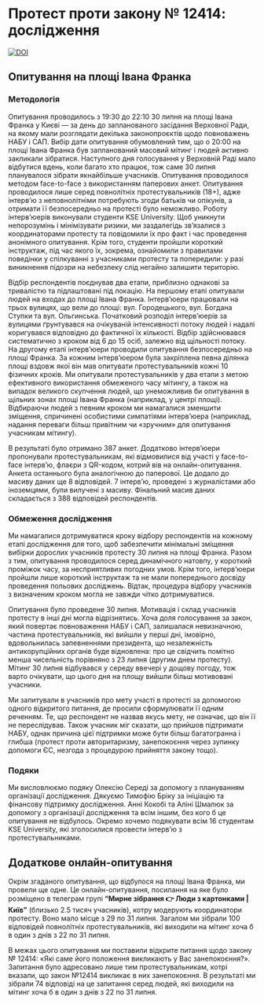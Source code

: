 # Протест проти закону № 12414: дослідження
[![DOI](https://zenodo.org/badge/DOI/10.5281/zenodo.16914263.svg)](https://doi.org/10.5281/zenodo.16914263)

## Опитування на площі Івана Франка

### Методологія
Опитування проводилось з 19:30 до 22:10 30 липня на площі Івана Франка у Києві — за день до запланованого засідання Верховної Ради, на якому мали розглядати декілька законопроєктів щодо повноважень НАБУ і САП. Вибір дати опитування обумовлений тим, що о 20:00 на площі Івана Франка був запланований масовий мітинг і людей активно закликали зібратися. Наступного дня голосування у Верховній Раді мало відбутися вдень, коли багато хто працює, тож саме 30 липня планувалося зібрати якнайбільше учасників. Опитування проводилося методом face-to-face з використанням паперових анкет. Опитування проводилося лише серед повнолітніх протестувальників (18+), адже інтерв’ю з неповнолітніми потребують згоди батьків чи опікунів, а отримати її безпосередньо на протесті було неможливо. Роботу інтерв’юерів виконували студенти KSE University. Щоб уникнути непорозумінь і мінімізувати ризики, ми заздалегідь зв’язалися з координаторами протесту та повідомили їх про факт і час проведення анонімного опитування. Крім того, студенти пройшли короткий інструктаж, під час якого їх, зокрема, ознайомили з правилами поведінки у спілкуванні з учасниками протесту та попередили: у разі виникнення підозри на небезпеку слід негайно залишити територію.  

Відбір респондентів поєднував два етапи, приблизно однакові за тривалістю та підлаштовані під локацію. На першому етапі опитували людей на входах до площі Івана Франка. Інтерв’юери працювали на трьох вулицях, що вели до площі: вул. Городецького, вул. Богдана Ступки та вул. Ольгинська. Початковий розподіл інтерв’юерів за вулицями ґрунтувався на очікуваній інтенсивності потоку людей і надалі коригувався відповідно до фактичної їх кількості. Відбір здійснювався систематично з кроком від 6 до 15 осіб, залежно від щільності потоку. На другому етапі інтерв’юери проводили опитування безпосередньо на площі Франка. За кожним інтерв’юером була закріплена певна ділянка площі вздовж якої він мав опитувати протестувальників кожні 10 фізичних кроків. Ми опитували протестувальників у два етапи з метою ефективного використання обмеженого часу мітингу, а також на випадок великого скупчення людей, що унеможливив би опитування в щільних зонах площі Івана Франка (наприклад, у центрі площі). Відбираючи людей з певним кроком ми намагалися зменшити зміщення, спричинені особистими симпатіями інтерв’юера (наприклад, надання переваги більш привітним чи «зручним» для опитування учасникам мітингу). 

В результаті було отримано 387 анкет. Додатково інтерв’юери пропонували протестувальникам, які відмовилися від участі у face-to-face інтерв’ю, флаєри з QR-кодом, котрий вів на онлайн-опитування. Анкета останнього була аналогічною до паперової. Це додало до масиву даних ще 8 відповідей. 7 інтерв’ю, проведені з журналістами або іноземцями, були вилучені з масиву. Фінальний масив даних складається з 388 відповідей респондентів.

### Обмеження дослідження
Ми намагалися дотримуватися кроку відбору респондентів на кожному етапі дослідження для того, щоб забезпечити мінімальні зміщення вибірки дорослих учасників протесту 30 липня на площі Франка. Разом з тим, опитування проводилося серед динамічного натовпу, у короткий проміжок часу, за несприятливих погодних умов. Крім того, інтерв’юери пройшли лише короткий інструктаж та не мали попереднього досвіду проведення польових досліджень. Відтак, процедура відбору учасників з визначеним кроком могла не завжди чітко дотримуватися. 

Опитування було проведене 30 липня. Мотивація і склад учасників протесту в інші дні могла відрізнятись. Хоча доля голосування за закон, який повертає повноваження НАБУ і САП, залишалася невизначною, частина протестувальників, які вийшли у перші дні, імовірно, вдовольнилась запевненнями президента, що незалежність антикорупційних органів буде відновлена: про це свідчить помітно менша чисельність порівняно з 23 липня (другим днем протесту). Мітинг 30 липня відбувався у середу ввечері у дощову погоду, тож варто очікувати, що цього дня на площу вийшли більш мотивовані учасники. 

Ми запитували в учасників про мету участі в протесті за допомогою одного відкритого питання, де просили сформулювати її одним реченням. Те, що респондент не назвав якусь мету, не означає, що він її не переслідував. Також учасник міг сказати, що прийшов підтримати НАБУ, однак причина цієї підтримки може бути більш багатогранна і глибша (протест проти авторитаризму, занепокоєння через зупинку допомоги ЄС, незгода з процедурою прийняття закону тощо). 

### Подяки
Ми висловлюємо подяку Олексію Середі за допомогу з плануванням організації дослідження. Дякуємо Тимофію Бріку за ініціацію та фінансову підтримку дослідження. Анні Кокобі та Аліні Шмалюк за допомогу з організації дослідження та всім іншим, без кого б це опитування не відбулось. Окремо хочемо подякувати всім 16 студентам KSE University, які зголосилися провести інтерв’ю з протестувальниками.

## Додаткове онлайн-опитування
Окрім згаданого опитування, що відбулося на площі Івана Франка, ми провели ще одне. Це онлайн-опитування, посилання на яке було розміщено в телеграм групі **“Мирне зібрання 👉 Люди з картонками | Київ”** (близько 2.5 тисяч учасників), котру модерують координатори протесту. Воно мало місце з 29 по 31 липня. Загалом ми зібрали 100 відповідей повнолітніх протестувальників, які виходили на мітинг хоча б в один з днів з 22 по 31 липня. 

В межах цього опитування ми поставили відкрите питання щодо закону № 12414: «Які саме його положення викликають у Вас занепокоєння?». Запитання було адресовано лише тим протестувальникам, котрі вказали, що закон №12414 викликає в них занепокоєння. В результаті ми зібрали 74 відповіді на це запитання серед людей, які виходили на мітинг хоча б в один з днів з 22 по 31 липня.
